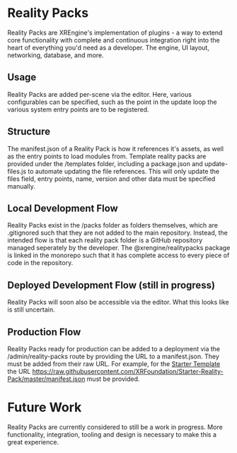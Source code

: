 # Reality Packs

Reality Packs are XREngine's implementation of plugins - a way to extend core functionality with complete and continuous integration right into the heart of everything you'd need as a developer. The engine, UI layout, networking, database, and more.

## Usage

Reality Packs are added per-scene via the editor. Here, various configurables can be specified, such as the point in the update loop the various system entry points are to be registered.

## Structure

The manifest.json of a Reality Pack is how it references it's assets, as well as the entry points to load modules from. Template reality packs are provided under the /templates folder, including a package.json and update-files.js to automate updating the file references. This will only update the files field, entry points, name, version and other data must be specified manually.

## Local Development Flow

Reality Packs exist in the /packs folder as folders themselves, which are .gitignored such that they are not added to the main repository. Instead, the intended flow is that each reality pack folder is a GitHub repository managed seperately by the developer. The @xrengine/realitypacks package is linked in the monorepo such that it has complete access to every piece of code in the repository.

## Deployed Development Flow (still in progress)

Reality Packs will soon also be accessible via the editor. What this looks like is still uncertain.

## Production Flow

Reality Packs ready for production can be added to a deployment via the /admin/reality-packs route by providing the URL to a manifest.json. They must be added from their raw URL. For example, for the [Starter Template](https://github.com/XRFoundation/Starter-Reality-Pack) the URL https://raw.githubusercontent.com/XRFoundation/Starter-Reality-Pack/master/manifest.json must be provided.

# Future Work

Reality Packs are currently considered to still be a work in progress. More functionality, integration, tooling and design is necessary to make this a great experience.